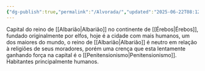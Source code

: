 ```yaml
---
{"dg-publish":true,"permalink":"/Alvorada/","updated":"2025-06-22T08:12:28.190-03:00"}
---
```


Capital do reino de [[Albarião\|Albarião]] no continente de [[Érebos\|Érebos]], fundado originalmente por elfos, hoje é a cidade com mais humanos, um dos maiores do mundo, o reino de [[Albarião\|Albarião]] é neutro em relação à religiões de seus moradores, porém uma crença que esta lentamente ganhando força na capital é o [[Penitensionismo\|Penitensionismo]]. Habitantes principalmente humanos.